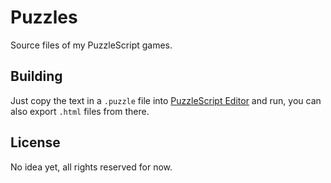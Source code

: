 # Puzzles

Source files of my PuzzleScript games.

## Building

Just copy the text in a `.puzzle` file into [PuzzleScript Editor](https://www.puzzlescript.net/editor.html) and run, you can also export `.html` files from there.

## License

No idea yet, all rights reserved for now. 
